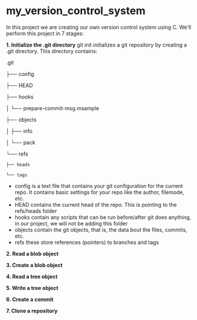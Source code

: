 # my_version_control_system

In this project we are creating our own version control system using C. We'll perform this project in 7 stages:

**1. Initialize the .git directory**
git init initializes a git repository by creating a .git directory. This directory contains:

.git

├── config

├── HEAD

├── hooks

│   └── prepare-commit-msg.msample

├── objects

│   ├── info

│   └── pack

└── refs

    ├── heads
    
    └── tags

- config      is a text file that contains your git configuration for the current repo. It contains basic settings for your repo like the author, filemode, etc.
- HEAD        contains the current head of the repo. This is pointing to the refs/heads folder
- hooks       contain any scripts that can be run before/after git does anything, in our project, we will not be adding this folder
- objects     contain the git objects, that is, the data bout the files, commits, etc. 
- refs        these store references (pointers) to branches and tags


**2. Read a blob object**


**3. Create a blob object**


**4. Read a tree object**


**5. Write a tree object**


**6. Create a commit**


**7. Clone a repository**


